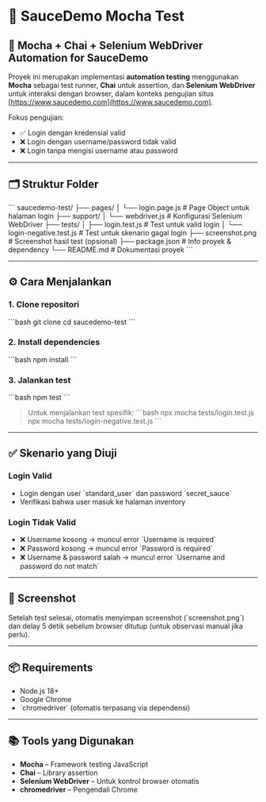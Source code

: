 # 🧪 SauceDemo Mocha Test

## 🚀 Mocha + Chai + Selenium WebDriver Automation for SauceDemo

Proyek ini merupakan implementasi **automation testing** menggunakan **Mocha** sebagai test runner, **Chai** untuk assertion, dan **Selenium WebDriver** untuk interaksi dengan browser, dalam konteks pengujian situs [https://www.saucedemo.com](https://www.saucedemo.com).

Fokus pengujian:

- ✅ Login dengan kredensial valid
- ❌ Login dengan username/password tidak valid
- ❌ Login tanpa mengisi username atau password

---

## 🗂️ Struktur Folder

\`\`\`
saucedemo-test/
├── pages/
│   └── login.page.js           # Page Object untuk halaman login
├── support/
│   └── webdriver.js            # Konfigurasi Selenium WebDriver
├── tests/
│   ├── login.test.js           # Test untuk valid login
│   └── login-negative.test.js  # Test untuk skenario gagal login
├── screenshot.png              # Screenshot hasil test (opsional)
├── package.json                # Info proyek & dependency
└── README.md                   # Dokumentasi proyek
\`\`\`

---

## ⚙️ Cara Menjalankan

### 1. Clone repositori

\`\`\`bash
git clone <url-repo-kamu>
cd saucedemo-test
\`\`\`

### 2. Install dependencies

\`\`\`bash
npm install
\`\`\`

### 3. Jalankan test

\`\`\`bash
npm test
\`\`\`

> Untuk menjalankan test spesifik:
\`\`\`bash
npx mocha tests/login.test.js
npx mocha tests/login-negative.test.js
\`\`\`

---

## ✅ Skenario yang Diuji

### Login Valid

- Login dengan user \`standard_user\` dan password \`secret_sauce\`
- Verifikasi bahwa user masuk ke halaman inventory

### Login Tidak Valid

- ❌ Username kosong → muncul error \`Username is required\`
- ❌ Password kosong → muncul error \`Password is required\`
- ❌ Username & password salah → muncul error \`Username and password do not match\`

---

## 📸 Screenshot

Setelah test selesai, otomatis menyimpan screenshot (\`screenshot.png\`) dan delay 5 detik sebelum browser ditutup (untuk observasi manual jika perlu).

---

## 📦 Requirements

- Node.js 18+
- Google Chrome
- \`chromedriver\` (otomatis terpasang via dependensi)

---

## 📚 Tools yang Digunakan

- **Mocha** – Framework testing JavaScript
- **Chai** – Library assertion
- **Selenium WebDriver** – Untuk kontrol browser otomatis
- **chromedriver** – Pengendali Chrome
